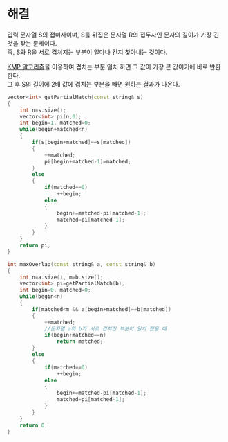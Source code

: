 # 해결 
입력 문자열 S의 접미사이며, S를 뒤집은 문자열 R의 접두사인 문자의 길이가 가장 긴 것을 찾는 문제이다.  
즉, S와 R을 서로 겹쳐지는 부분이 얼마나 긴지 찾아내는 것이다. 

[KMP 알고리즘](https://bowbowbow.tistory.com/6)을 이용하여 겹치는 부분 일치 하면 그 값이 가장 큰 값이기에 바로 반환한다.  
그 후 S의 길이에 2배 값에 겹치는 부분을 빼면 원하는 결과가 나온다.  
```c++
vector<int> getPartialMatch(const string& s)
{
    int n=s.size();
    vector<int> pi(n,0);
    int begin=1, matched=0;
    while(begin+matched<n)
    {
        if(s[begin+matched]==s[matched])
        {
            ++matched;
            pi[begin+matched-1]=matched;
        }
        else
        {
            if(matched==0)
                ++begin;
            else
            {
                begin+=matched-pi[matched-1];
                matched=pi[matched-1];
            }
        }
    }
    return pi;
}

int maxOverlap(const string& a, const string& b)
{
    int n=a.size(), m=b.size();
    vector<int> pi=getPartialMatch(b);
    int begin=0, matched=0;
    while(begin<n)
    {
        if(matched<m && a[begin+matched]==b[matched])
        {
            ++matched;
            //문자열 a와 b가 서로 겹쳐진 부분이 일치 했을 때 
            if(begin+matched==n)
                return matched;
        }
        else
        {
            if(matched==0)
                ++begin;
            else
            {
                begin+=matched-pi[matched-1];
                matched=pi[matched-1];
            }
        }
    }
    return 0;
}
```
